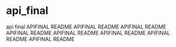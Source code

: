 # api_final
api final
APIFINAL README
APIFINAL README
APIFINAL README
APIFINAL README
APIFINAL README
APIFINAL README
APIFINAL README
APIFINAL README

